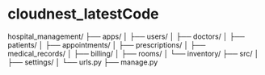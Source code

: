 # cloudnest_latestCode

hospital_management/
├── apps/
│   ├── users/
│   ├── doctors/
│   ├── patients/
│   ├── appointments/
│   ├── prescriptions/
│   ├── medical_records/
│   ├── billing/
│   ├── rooms/
│   └── inventory/
├── src/
│   ├── settings/
│   └── urls.py
├── manage.py